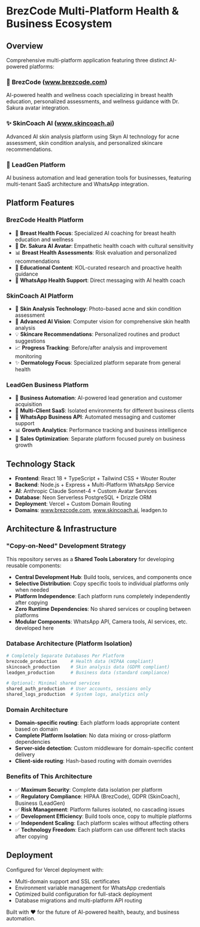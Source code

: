 # BrezCode Multi-Platform Health & Business Ecosystem

## Overview
Comprehensive multi-platform application featuring three distinct AI-powered platforms:

### 🌸 **BrezCode** (www.brezcode.com)
AI-powered health and wellness coach specializing in breast health education, personalized assessments, and wellness guidance with Dr. Sakura avatar integration.

### ✨ **SkinCoach AI** (www.skincoach.ai)
Advanced AI skin analysis platform using Skyn AI technology for acne assessment, skin condition analysis, and personalized skincare recommendations.

### 🚀 **LeadGen Platform**
AI business automation and lead generation tools for businesses, featuring multi-tenant SaaS architecture and WhatsApp integration.

## Platform Features

### BrezCode Health Platform
- 🌸 **Breast Health Focus**: Specialized AI coaching for breast health education and wellness
- 🏥 **Dr. Sakura AI Avatar**: Empathetic health coach with cultural sensitivity
- 📊 **Breast Health Assessments**: Risk evaluation and personalized recommendations
- 🎯 **Educational Content**: KOL-curated research and proactive health guidance
- 💬 **WhatsApp Health Support**: Direct messaging with AI health coach

### SkinCoach AI Platform  
- 📸 **Skin Analysis Technology**: Photo-based acne and skin condition assessment
- 🔬 **Advanced AI Vision**: Computer vision for comprehensive skin health analysis
- 💡 **Skincare Recommendations**: Personalized routines and product suggestions
- 📈 **Progress Tracking**: Before/after analysis and improvement monitoring
- ✨ **Dermatology Focus**: Specialized platform separate from general health

### LeadGen Business Platform
- 🤖 **Business Automation**: AI-powered lead generation and customer acquisition
- 🏢 **Multi-Client SaaS**: Isolated environments for different business clients
- 📱 **WhatsApp Business API**: Automated messaging and customer support
- 📊 **Growth Analytics**: Performance tracking and business intelligence
- 🚀 **Sales Optimization**: Separate platform focused purely on business growth

## Technology Stack
- **Frontend**: React 18 + TypeScript + Tailwind CSS + Wouter Router
- **Backend**: Node.js + Express + Multi-Platform WhatsApp Service
- **AI**: Anthropic Claude Sonnet-4 + Custom Avatar Services
- **Database**: Neon Serverless PostgreSQL + Drizzle ORM
- **Deployment**: Vercel + Custom Domain Routing
- **Domains**: www.brezcode.com, www.skincoach.ai, leadgen.to

## Architecture & Infrastructure

### "Copy-on-Need" Development Strategy
This repository serves as a **Shared Tools Laboratory** for developing reusable components:
- **Central Development Hub**: Build tools, services, and components once
- **Selective Distribution**: Copy specific tools to individual platforms only when needed
- **Platform Independence**: Each platform runs completely independently after copying
- **Zero Runtime Dependencies**: No shared services or coupling between platforms
- **Modular Components**: WhatsApp API, Camera tools, AI services, etc. developed here

### Database Architecture (Platform Isolation)
```bash
# Completely Separate Databases Per Platform
brezcode_production     # Health data (HIPAA compliant)
skincoach_production    # Skin analysis data (GDPR compliant)  
leadgen_production      # Business data (standard compliance)

# Optional: Minimal shared services
shared_auth_production  # User accounts, sessions only
shared_logs_production  # System logs, analytics only
```

### Domain Architecture
- **Domain-specific routing**: Each platform loads appropriate content based on domain
- **Complete Platform Isolation**: No data mixing or cross-platform dependencies
- **Server-side detection**: Custom middleware for domain-specific content delivery
- **Client-side routing**: Hash-based routing with domain overrides

### Benefits of This Architecture
- ✅ **Maximum Security**: Complete data isolation per platform
- ✅ **Regulatory Compliance**: HIPAA (BrezCode), GDPR (SkinCoach), Business (LeadGen)
- ✅ **Risk Management**: Platform failures isolated, no cascading issues
- ✅ **Development Efficiency**: Build tools once, copy to multiple platforms
- ✅ **Independent Scaling**: Each platform scales without affecting others
- ✅ **Technology Freedom**: Each platform can use different tech stacks after copying

## Deployment
Configured for Vercel deployment with:
- Multi-domain support and SSL certificates
- Environment variable management for WhatsApp credentials
- Optimized build configuration for full-stack deployment
- Database migrations and multi-platform API routing

Built with ❤️ for the future of AI-powered health, beauty, and business automation.